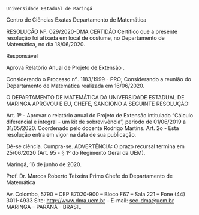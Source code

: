 	

	Universidade Estadual de Maringá
Centro de Ciências Exatas
Departamento de Matemática
	




RESOLUÇÃO Nº. 029/2020-DMA
	CERTIDÃO
Certifico que a presente resolução foi afixada em local de costume, no Departamento de Matemática, no dia 18/06/2020.


Responsável





Aprova Relatório Anual 
de Projeto de Extensão
.




Considerando o Processo nº. 1183/1999 - PRO;
Considerando a reunião do Departamento de Matemática realizada em 16/06/2020.

O DEPARTAMENTO DE MATEMÁTICA DA UNIVERSIDADE ESTADUAL DE MARINGÁ APROVOU E EU, CHEFE, SANCIONO A SEGUINTE RESOLUÇÃO:

Art. 1º - Aprovar o relatório anual do Projeto de Extensão intitulado “Cálculo diferencial e integral - um kit de sobrevivência”, período de 01/06/2019 a 31/05/2020. Coordenado pelo docente Rodrigo Martins. 
Art. 2o - Esta resolução entra em vigor na data de sua publicação.

Dê-se ciência.
Cumpra-se.
	ADVERTÊNCIA:
O prazo recursal termina em 25/06/2020 (Art. 95 - § 1º do Regimento Geral da UEM).



						
Maringá, 16 de junho de 2020.




Prof. Dr. Marcos Roberto Teixeira Primo
 Chefe do Departamento de Matemática

Av. Colombo, 5790 – CEP 87020-900 – Bloco F67 – Sala 221 – Fone (44) 3011-4933
Site: http://www.dma.uem.br – E-mail: sec-dma@uem.br
MARINGÁ – PARANÁ - BRASIL
